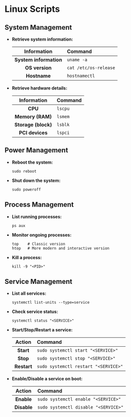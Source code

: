 # Linux Scripts

## System Management

-   **Retrieve system information:**

    Information             |Command
    :----------------------:|:--------------------
    **System information**  |`uname -a`
    **OS version**          |`cat /etc/os-release`
    **Hostname**            |`hostnamectl`

-   **Retrieve hardware details:**

    Information         |Command
    :------------------:|:------
    **CPU**             |`lscpu`
    **Memory (RAM)**    |`lsmem`
    **Storage (block)** |`lsblk`
    **PCI devices**     |`lspci`

## Power Management

-   **Reboot the system:**

    ```shell
    sudo reboot
    ```

-   **Shut down the system:**

    ```shell
    sudo poweroff
    ```

## Process Management

-   **List running processes:**

    ```shell
    ps aux
    ```

-   **Monitor ongoing processes:**

    ```shell
    top    # Classic version
    htop   # More modern and interactive version
    ```

-   **Kill a process:**

    ```shell
    kill -9 "<PID>"

## Service Management

-   **List all services:**

    ```shell
    systemctl list-units --type=service
    ```

-   **Check service status:**

    ```shell
    systemctl status "<SERVICE>"
    ```

-   **Start/Stop/Restart a service:**

    Action      |Command
    :----------:|:-----------------------------------
    **Start**   |`sudo systemctl start "<SERVICE>"`
    **Stop**    |`sudo systemctl stop "<SERVICE>"`
    **Restart** |`sudo systemctl restart "<SERVICE>"`

-   **Enable/Disable a service on boot:**

    Action      |Command
    :----------:|:-----------------------------------
    **Enable**  |`sudo systemctl enable "<SERVICE>"`
    **Disable** |`sudo systemctl disable "<SERVICE>"`